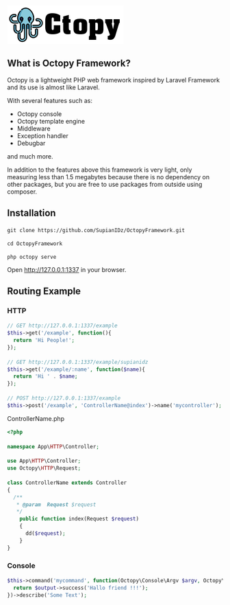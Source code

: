 ![Screenshot](public/img/logo.png)

## What is Octopy Framework?

Octopy is a lightweight PHP web framework inspired by Laravel Framework and its use is almost like Laravel.

With several features such as:

* Octopy console
* Octopy template engine
* Middleware
* Exception handler
* Debugbar

and much more.

In addition to the features above this framework is very light, only measuring less than 1.5 megabytes because there is no dependency on other packages, but you are free to use packages from outside using composer.

## Installation
  `git clone https://github.com/SupianIDz/OctopyFramework.git`

  `cd OctopyFramework`

  `php octopy serve`

Open http://127.0.0.1:1337 in your browser.

## Routing Example

### HTTP

```php
// GET http://127.0.0.1:1337/example
$this->get('/example', function(){
  return 'Hi People!';
});

// GET http://127.0.0.1:1337/example/supianidz
$this->get('/example/:name', function($name){
  return 'Hi ' . $name;
});

// POST http://127.0.0.1:1337/example
$this->post('/example', 'ControllerName@index')->name('mycontroller');
```

ControllerName.php
```php
<?php

namespace App\HTTP\Controller;

use App\HTTP\Controller;
use Octopy\HTTP\Request;

class ControllerName extends Controller
{ 
  /**
   * @param  Request $request
   */
    public function index(Request $request)
    {
      dd($request);
    }
}
```
### Console

```php
$this->command('mycommand', function(Octopy\Console\Argv $argv, Octopy\Console\Output $output){
  return $output->success('Hallo friend !!!');
})->describe('Some Text');
```